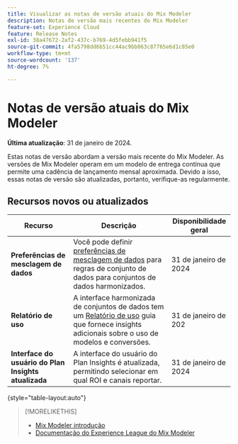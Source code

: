 ```yaml
---
title: Visualizar as notas de versão atuais do Mix Modeler
description: Notas de versão mais recentes do Mix Modeler
feature-set: Experience Cloud
feature: Release Notes
exl-id: 38a47672-2af2-437c-b769-4d5febb941f5
source-git-commit: 4fa5798dd6b51cc44ac9bb063c87765e6d1c85e0
workflow-type: tm+mt
source-wordcount: '137'
ht-degree: 7%

---
```


# Notas de versão atuais do Mix Modeler

**Última atualização**: 31 de janeiro de 2024.

Estas notas de versão abordam a versão mais recente do Mix Modeler. As versões de Mix Modeler operam em um modelo de entrega contínua que permite uma cadência de lançamento mensal aproximada. Devido a isso, essas notas de versão são atualizadas, portanto, verifique-as regularmente.


## Recursos novos ou atualizados

| Recurso | Descrição | Disponibilidade geral |
|---|---|---|
| **Preferências de mesclagem de dados** | Você pode definir [preferências de mesclagem de dados](../harmonize-data/dataset-rules.md#data-merge-preferences) para regras de conjunto de dados para conjuntos de dados harmonizados. | 31 de janeiro de 2024 |
| **Relatório de uso** | A interface harmonizada de conjuntos de dados tem um [Relatório de uso](../harmonize-data/usage-report.md) guia que fornece insights adicionais sobre o uso de modelos e conversões. | 31 de janeiro de 202 |
| **Interface do usuário do Plan Insights atualizada** | A interface do usuário do Plan Insights é atualizada, permitindo selecionar em qual ROI e canais reportar. | 31 de janeiro de 2024 |

{style="table-layout:auto"}


>[!MORELIKETHIS]
>
>* [Mix Modeler introdução](https://business.adobe.com/products/experience-platform/planning-and-measurement.html)
>* [Documentação do Experience League do Mix Modeler](https://experienceleague.adobe.com/docs/mix-modeler.html?lang=pt-BR)
